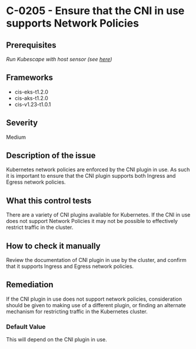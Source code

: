 # C-0205 - Ensure that the CNI in use supports Network Policies

## Prerequisites
 *Run Kubescape with host sensor (see [here](https://hub.armo.cloud/docs/host-sensor))*
 
## Frameworks
* cis-eks-t1.2.0
* cis-aks-t1.2.0
* cis-v1.23-t1.0.1
 
## Severity
Medium

## Description of the issue
Kubernetes network policies are enforced by the CNI plugin in use. As such it is important to ensure that the CNI plugin supports both Ingress and Egress network policies.
 
## What this control tests 
There are a variety of CNI plugins available for Kubernetes. If the CNI in use does not support Network Policies it may not be possible to effectively restrict traffic in the cluster.
 
## How to check it manually 
Review the documentation of CNI plugin in use by the cluster, and confirm that it supports Ingress and Egress network policies.
 
## Remediation
If the CNI plugin in use does not support network policies, consideration should be given to making use of a different plugin, or finding an alternate mechanism for restricting traffic in the Kubernetes cluster.
 
### Default Value
This will depend on the CNI plugin in use.
 

